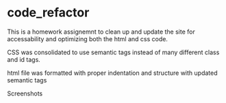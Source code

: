 # code_refactor
This is a homework assignemnt to clean up and update the site for accessability and optimizing both the html and css code. 

CSS was consolidated to use semantic tags instead of many different class and id tags. 

html file was formatted with proper indentation and structure with updated semantic tags


Screenshots

